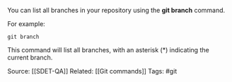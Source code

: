 

You can list all branches in your repository using the **git branch** command.

For example:

`git branch`

This command will list all branches, with an asterisk (*) indicating the current branch.



Source: [[SDET-QA]]
Related: [[Git commands]]
Tags: #git 

